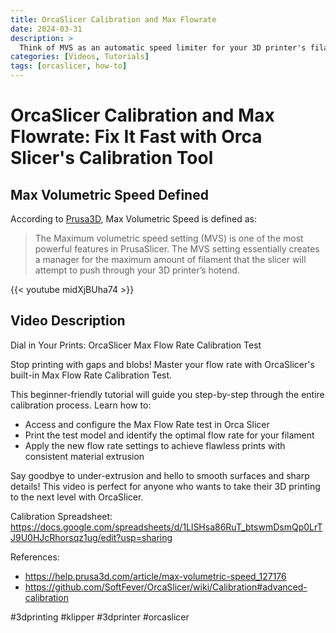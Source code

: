 ```yaml
---
title: OrcaSlicer Calibration and Max Flowrate
date: 2024-03-31
description: >
  Think of MVS as an automatic speed limiter for your 3D printer's filament flow.
categories: [Videos, Tutorials]
tags: [orcaslicer, how-to]
---
```


# OrcaSlicer Calibration and Max Flowrate: Fix It Fast with Orca Slicer's Calibration Tool

## Max Volumetric Speed Defined

According to [Prusa3D](https://help.prusa3d.com/article/max-volumetric-speed_127176), Max Volumetric Speed is defined as:

> The Maximum volumetric speed setting (MVS) is one of the most powerful features in PrusaSlicer. The MVS setting essentially creates a manager for the maximum amount of filament that the slicer will attempt to push through your 3D printer’s hotend.


{{< youtube midXjBUha74 >}}

## Video Description

Dial in Your Prints: OrcaSlicer Max Flow Rate Calibration Test

Stop printing with gaps and blobs! Master your flow rate with OrcaSlicer's built-in Max Flow Rate Calibration Test.

This beginner-friendly tutorial will guide you step-by-step through the entire calibration process. Learn how to:

- Access and configure the Max Flow Rate test in Orca Slicer
- Print the test model and identify the optimal flow rate for your filament
- Apply the new flow rate settings to achieve flawless prints with consistent material extrusion

Say goodbye to under-extrusion and hello to smooth surfaces and sharp details!  This video is perfect for anyone who wants to take their 3D printing to the next level with OrcaSlicer.

Calibration Spreadsheet: https://docs.google.com/spreadsheets/d/1LlSHsa86RuT_btswmDsmQp0LrTJ9U0HJcRhorsqz1ug/edit?usp=sharing

References: 

- https://help.prusa3d.com/article/max-volumetric-speed_127176
- https://github.com/SoftFever/OrcaSlicer/wiki/Calibration#advanced-calibration

#3dprinting 
#klipper 
#3dprinter 
#orcaslicer